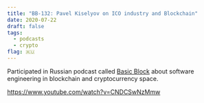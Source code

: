 ```yaml
---
title: "BB-132: Pavel Kiselyov on ICO industry and Blockchain"
date: 2020-07-22
draft: false
tags:
  - podcasts
  - crypto
flag: 🇷🇺
---
```


Participated in Russian podcast called [Basic Block](https://basicblockradio.com/e132/) about software engineering in blockchain and cryptocurrency space.

https://www.youtube.com/watch?v=CNDCSwNzMmw

<!--more-->